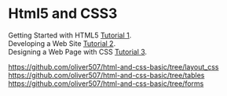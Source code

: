 # Html5 and CSS3

Getting Started with HTML5 [Tutorial 1](https://github.com/oliver507/html-and-css-basic/tree/getting_started).<br />
Developing a Web Site [Tutorial 2](https://github.com/oliver507/html-and-css-basic/tree/devsites).<br />
Designing a Web Page with CSS [Tutorial 3](https://github.com/oliver507/html-and-css-basic/tree/start_css).<br />

https://github.com/oliver507/html-and-css-basic/tree/layout_css
https://github.com/oliver507/html-and-css-basic/tree/tables
https://github.com/oliver507/html-and-css-basic/tree/forms

